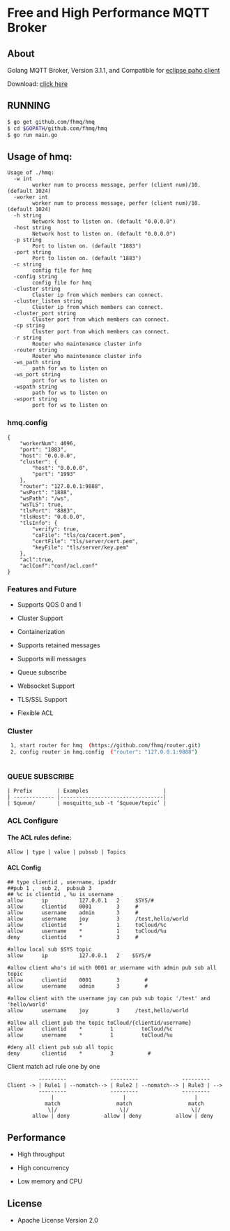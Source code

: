 Free and High Performance MQTT Broker 
============

## About
Golang MQTT Broker, Version 3.1.1, and Compatible
for [eclipse paho client](https://github.com/eclipse?utf8=%E2%9C%93&q=mqtt&type=&language=)

Download: [click here](https://github.com/fhmq/hmq/releases)

## RUNNING
```bash
$ go get github.com/fhmq/hmq
$ cd $GOPATH/github.com/fhmq/hmq
$ go run main.go
```

## Usage of hmq:
~~~
Usage of ./hmq:
  -w int
        worker num to process message, perfer (client num)/10. (default 1024)
  -worker int
        worker num to process message, perfer (client num)/10. (default 1024)
  -h string
        Network host to listen on. (default "0.0.0.0")
  -host string
        Network host to listen on. (default "0.0.0.0")
  -p string
        Port to listen on. (default "1883")
  -port string
        Port to listen on. (default "1883")
  -c string
        config file for hmq
  -config string
        config file for hmq
  -cluster string
        Cluster ip from which members can connect.
  -cluster_listen string
        Cluster ip from which members can connect.
  -cluster_port string
        Cluster port from which members can connect.
  -cp string
        Cluster port from which members can connect.
  -r string
        Router who maintenance cluster info
  -router string
        Router who maintenance cluster info
  -ws_path string
        path for ws to listen on
  -ws_port string
        port for ws to listen on
  -wspath string
        path for ws to listen on
  -wsport string
        port for ws to listen on
~~~

### hmq.config
~~~
{
	"workerNum": 4096,
	"port": "1883",
	"host": "0.0.0.0",
	"cluster": {
		"host": "0.0.0.0",
		"port": "1993"
	},
	"router": "127.0.0.1:9888",
	"wsPort": "1888",
	"wsPath": "/ws",
	"wsTLS": true,
	"tlsPort": "8883",
	"tlsHost": "0.0.0.0",
	"tlsInfo": {
		"verify": true,
		"caFile": "tls/ca/cacert.pem",
		"certFile": "tls/server/cert.pem",
		"keyFile": "tls/server/key.pem"
	},
	"acl":true,
	"aclConf":"conf/acl.conf"
}
~~~

### Features and Future

* Supports QOS 0 and 1

* Cluster Support

* Containerization

* Supports retained messages

* Supports will messages  

* Queue subscribe

* Websocket Support

* TLS/SSL Support

* Flexible  ACL

### Cluster
```bash
 1, start router for hmq  (https://github.com/fhmq/router.git)
 2, config router in hmq.config  ("router": "127.0.0.1:9888")
 
```

### QUEUE SUBSCRIBE
~~~
| Prefix        | Examples                        |
| ------------- |---------------------------------|
| $queue/       | mosquitto_sub -t ‘$queue/topic’ |
~~~

### ACL Configure
#### The ACL rules define:
~~~
Allow | type | value | pubsub | Topics
~~~
#### ACL Config
~~~
## type clientid , username, ipaddr
##pub 1 ,  sub 2,  pubsub 3
## %c is clientid , %u is username
allow      ip          127.0.0.1   2     $SYS/#
allow      clientid    0001        3     #
allow      username    admin       3     #
allow      username    joy         3     /test,hello/world 
allow      clientid    *           1     toCloud/%c
allow      username    *           1     toCloud/%u
deny       clientid    *           3     #
~~~

~~~
#allow local sub $SYS topic
allow      ip          127.0.0.1   2    $SYS/#
~~~
~~~
#allow client who's id with 0001 or username with admin pub sub all topic
allow      clientid    0001        3        #
allow      username    admin       3        #
~~~
~~~
#allow client with the username joy can pub sub topic '/test' and 'hello/world'
allow      username    joy         3     /test,hello/world 
~~~
~~~
#allow all client pub the topic toCloud/{clientid/username}
allow      clientid    *         1         toCloud/%c
allow      username    *         1         toCloud/%u
~~~
~~~
#deny all client pub sub all topic
deny       clientid    *         3           #
~~~
Client match acl rule one by one
~~~
          ---------              ---------              ---------
Client -> | Rule1 | --nomatch--> | Rule2 | --nomatch--> | Rule3 | --> 
          ---------              ---------              ---------
              |                      |                      |
            match                  match                  match
             \|/                    \|/                    \|/
        allow | deny           allow | deny           allow | deny
~~~

## Performance

* High throughput

* High concurrency

* Low memory and CPU


## License

* Apache License Version 2.0
